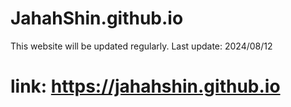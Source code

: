 # JahahShin.github.io
This website will be updated regularly. 
Last update: 2024/08/12
# link: https://jahahshin.github.io
